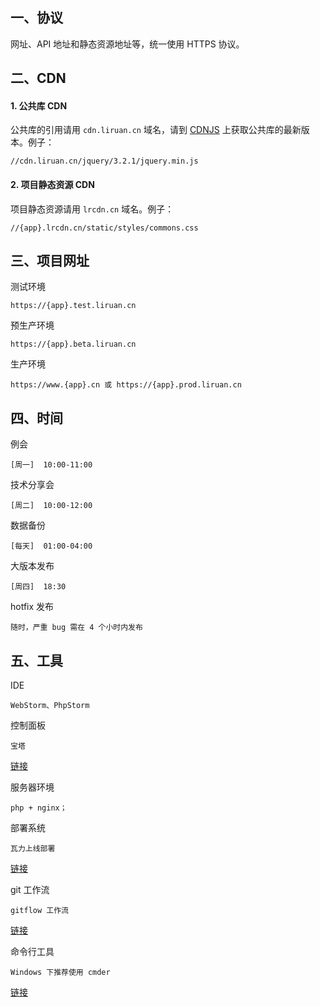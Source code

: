## 一、协议
网址、API 地址和静态资源地址等，统一使用 HTTPS 协议。

## 二、CDN
#### 1. 公共库 CDN
公共库的引用请用 `cdn.liruan.cn` 域名，请到 [CDNJS](https://cdnjs.com/) 上获取公共库的最新版本。例子：
```
//cdn.liruan.cn/jquery/3.2.1/jquery.min.js
```

#### 2. 项目静态资源 CDN
项目静态资源请用 `lrcdn.cn` 域名。例子：
```
//{app}.lrcdn.cn/static/styles/commons.css
```

## 三、项目网址
测试环境
```
https://{app}.test.liruan.cn
```

预生产环境
```
https://{app}.beta.liruan.cn
```

生产环境
```
https://www.{app}.cn 或 https://{app}.prod.liruan.cn
```

## 四、时间
例会
```
[周一]  10:00-11:00
```

技术分享会
```
[周二]  10:00-12:00
```

数据备份
```
[每天]  01:00-04:00
```

大版本发布
```
[周四]  18:30
```

hotfix 发布
```
随时，严重 bug 需在 4 个小时内发布
```

## 五、工具
IDE
```
WebStorm、PhpStorm
```

控制面板
```
宝塔
```
[链接](https://www.bt.cn/)

服务器环境
```
php + nginx；
```

部署系统
```
瓦力上线部署
```
[链接](https://walle-web.io/)

git 工作流
```
gitflow 工作流
```
[链接](https://github.com/zhaotoday/product-workflow)

命令行工具
```
Windows 下推荐使用 cmder
```
[链接](http://cmder.net/)
